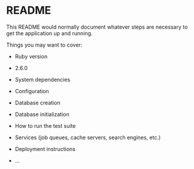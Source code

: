 # README

This README would normally document whatever steps are necessary to get the
application up and running.

Things you may want to cover:

* Ruby version
- 2.6.0

* System dependencies

* Configuration

* Database creation

* Database initialization

* How to run the test suite

* Services (job queues, cache servers, search engines, etc.)

* Deployment instructions

* ...
